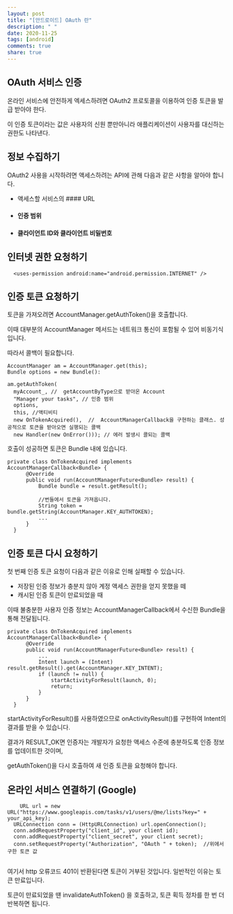 ```yaml
---
layout: post
title: "[안드로이드] OAuth 란"
description: " "
date: 2020-11-25
tags: [android]
comments: true
share: true
---
```

  

## OAuth 서비스 인증
  
  온라인 서비스에 안전하게 엑세스하려면 OAuth2 프로토콜을 이용하여 인증 토큰을 발급 받아야 한다.
  
  이 인증 토큰이라는 값은 사용자의 신원 뿐만아니라 애플리케이션이 사용자를 대신하는 권한도 나타낸다.
  
  
## 정보 수집하기
  
  OAuth2  사용을 시작하려면 액세스하려는 API에 관해 다음과 같은 사항을 알아야 합니다.
  
  - 액세스할 서비스의 #### URL
  - #### 인증 범위
  - #### 클라이언트 ID와 클라이언트 비밀번호
  
  
## 인터넷 권한 요청하기
  
  ```
    <uses-permission android:name="android.permission.INTERNET" />
  ```
  
## 인증 토큰 요청하기
  
  토큰을 가져오려면 AccountManager.getAuthToken()을 호출합니다.
  
  이때 대부분의 AccountManager 메서드는 네트워크 통신이 포함될 수 있어 비동기식입니다.
  
  따라서 콜백이 필요합니다.
  
  ```
  AccountManager am = AccountManager.get(this);
  Bundle options = new Bundle():
  
  am.getAuthToken(
    myAccount_, //  getAccountByType으로 받아온 Account
    "Manager your tasks", // 인증 범위
    options,
    this, //액티비티
    new OnTokenAcquired(),  //  AccountManagerCallback을 구현하는 클래스. 성공적으로 토큰을 받아오면 실행되는 콜백
    new Handler(new OnError())); // 에러 발생시 콜되는 콜백
  
  ```
  
  호출이 성공하면 토큰은 Bundle 내에 있습니다.
  
  ```
  private class OnTokenAcquired implements AccountManagerCallback<Bundle> {
        @Override
        public void run(AccountManagerFuture<Bundle> result) {
            Bundle bundle = result.getResult();
            
            //번들에서 토큰을 가져옵니다.
            String token = bundle.getString(AccountManager.KEY_AUTHTOKEN);
            ...
        }
    }
  ```
  
  ## 인증 토큰 다시 요청하기
  
  첫 번째 인증 토큰 요청이 다음과 같은 이유로 인해 실패할 수 있습니다.
  
  - 저장된 인증 정보가 충분치 않아 계정 액세스 권한을 얻지 못했을 떼
  - 캐시된 인증 토큰이 만료되었을 때
  
  이때 불충분한 사용자 인증 정보는 AccountManagerCallback에서 수신한 Bundle을 통해 전달됩니다.
  
  ```
  private class OnTokenAcquired implements AccountManagerCallback<Bundle> {
        @Override
        public void run(AccountManagerFuture<Bundle> result) {
            ...
            Intent launch = (Intent) result.getResult().get(AccountManager.KEY_INTENT);
            if (launch != null) {
                startActivityForResult(launch, 0);
                return;
            }
        }
    }
  
  ```
  
  startActivityForResult()를 사용하였으므로 onActivityResult()를 구현하여 Intent의 결과를 받을 수 있습니다.
  
  결과가 RESULT_OK면 인증자는 개발자가 요청한 액세스 수준에 충분하도록 인증 정보를 업데이트한 것이며,
  
  getAuthToken()을 다시 호출하여 새 인증 토큰을 요청해야 합니다.
  
  
  ## 온라인 서비스 연결하기 (Google)
  
  ```
      URL url = new URL("https://www.googleapis.com/tasks/v1/users/@me/lists?key=" + your_api_key);
    URLConnection conn = (HttpURLConnection) url.openConnection();
    conn.addRequestProperty("client_id", your client id);
    conn.addRequestProperty("client_secret", your client secret);
    conn.setRequestProperty("Authorization", "OAuth " + token);  //위에서 구한 토큰 값
    
  ```
  
  여기서 http 오류코드 401이 반환된다면 토큰이 거부된 것입니다. 일반적인 이유는 토큰 만료입니다.
  
  토큰이 만료되었을 땐 invalidateAuthToken() 을 호출하고, 토큰 획득 정차를 한 번 더 반복하면 됩니다.
  
  
